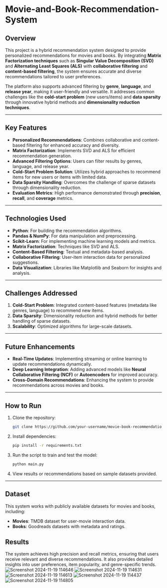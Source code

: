 # Movie-and-Book-Recommendation-System

## **Overview**  
This project is a hybrid recommendation system designed to provide personalized recommendations for movies and books. By integrating **Matrix Factorization techniques** such as **Singular Value Decomposition (SVD)** and **Alternating Least Squares (ALS)** with **collaborative filtering** and **content-based filtering**, the system ensures accurate and diverse recommendations tailored to user preferences.  

The platform also supports advanced filtering by **genre**, **language**, and **release year**, making it user-friendly and versatile. It addresses common challenges like the **cold-start problem** (new users/items) and **data sparsity** through innovative hybrid methods and **dimensionality reduction techniques**.  

---

## **Key Features**  
- **Personalized Recommendations**: Combines collaborative and content-based filtering for enhanced accuracy and diversity.  
- **Matrix Factorization**: Implements SVD and ALS for efficient recommendation generation.  
- **Advanced Filtering Options**: Users can filter results by genres, language, and release year.  
- **Cold-Start Problem Solution**: Utilizes hybrid approaches to recommend items for new users or items with limited data.  
- **Data Sparsity Handling**: Overcomes the challenge of sparse datasets through dimensionality reduction.  
- **Evaluation Metrics**: High performance demonstrated through **precision**, **recall**, and **coverage** metrics.  

---

## **Technologies Used**  
- **Python**: For building the recommendation algorithms.  
- **Pandas & NumPy**: For data manipulation and preprocessing.  
- **Scikit-Learn**: For implementing machine learning models and metrics.  
- **Matrix Factorization**: Techniques like SVD and ALS.  
- **Content-Based Filtering**: Textual and metadata-based analysis.  
- **Collaborative Filtering**: User-item interaction data for personalized suggestions.  
- **Data Visualization**: Libraries like Matplotlib and Seaborn for insights and analysis.

---

## **Challenges Addressed**  
1. **Cold-Start Problem**: Integrated content-based features (metadata like genres, language) to recommend new items.  
2. **Data Sparsity**: Dimensionality reduction and hybrid methods for better handling of sparse datasets.  
3. **Scalability**: Optimized algorithms for large-scale datasets.  

---

## **Future Enhancements**  
- **Real-Time Updates**: Implementing streaming or online learning to update recommendations dynamically.  
- **Deep Learning Integration**: Adding advanced models like **Neural Collaborative Filtering (NCF)** or **Autoencoders** for improved accuracy.  
- **Cross-Domain Recommendations**: Enhancing the system to provide recommendations across movies and books.  

---

## **How to Run**  
1. Clone the repository:  
   ```bash
   git clone https://github.com/your-username/movie-book-recommendation.git
   ```  
2. Install dependencies:  
   ```bash
   pip install -r requirements.txt
   ```  
3. Run the script to train and test the model:  
   ```bash
   python main.py
   ```  
4. View results or recommendations based on sample datasets provided.

---

## **Dataset**  
This system works with publicly available datasets for movies and books, including:  
- **Movies**: TMDB dataset for user-movie interaction data.  
- **Books**: Goodreads datasets with metadata and ratings.

## **Results**
The system achieves high precision and recall metrics, ensuring that users receive relevant and diverse recommendations. It also provides detailed insights into user preferences, item popularity, and genre-specific trends.
![Screenshot 2024-11-19 114646](https://github.com/user-attachments/assets/14ecf46a-46bd-4141-bb07-9162b3a37e2f)
![Screenshot 2024-11-19 114631](https://github.com/user-attachments/assets/e3ec1117-f894-4919-85fd-5a912899cb69)
![Screenshot 2024-11-19 114613](https://github.com/user-attachments/assets/f163e61b-5c27-4d39-837c-b955e118c8de)
![Screenshot 2024-11-19 114437](https://github.com/user-attachments/assets/7327687c-0162-4c91-862c-90794b8d716a)
![Screenshot 2024-11-19 114805](https://github.com/user-attachments/assets/92944c54-ca83-4352-9b39-669d94382e89)


